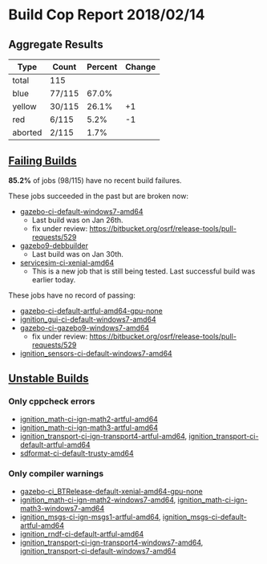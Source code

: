 # Build Cop Report 2018/02/14 #

## Aggregate Results

| Type | Count | Percent | Change |
|--|--|--|--|
| total | 115 | |  |
| blue | 77/115 | 67.0% |  |
| yellow | 30/115 | 26.1% | +1 |
| red | 6/115 | 5.2% | -1 |
| aborted | 2/115 | 1.7% |  |

## [Failing Builds](https://build.osrfoundation.org/view/main/view/BuildCopFail/) ##

**85.2%** of jobs (98/115) have no recent build failures.


These jobs succeeded in the past but are broken now:

* [gazebo-ci-default-windows7-amd64](https://build.osrfoundation.org/view/main/view/BuildCopFail/job/gazebo-ci-default-windows7-amd64/)
    * Last build was on Jan 26th.
    * fix under review: https://bitbucket.org/osrf/release-tools/pull-requests/529
* [gazebo9-debbuilder](https://build.osrfoundation.org/view/main/view/BuildCopFail/job/gazebo9-debbuilder/)
    * Last build was on Jan 30th.
* [servicesim-ci-xenial-amd64](https://build.osrfoundation.org/view/main/view/BuildCopFail/job/servicesim-ci-xenial-amd64/)
    * This is a new job that is still being tested. Last successful build was earlier today.

These jobs have no record of passing:

* [gazebo-ci-default-artful-amd64-gpu-none](https://build.osrfoundation.org/view/main/view/BuildCopFail/job/gazebo-ci-default-artful-amd64-gpu-none/)
* [ignition_gui-ci-default-windows7-amd64](https://build.osrfoundation.org/view/main/view/BuildCopFail/job/ignition_gui-ci-default-windows7-amd64/)
* [gazebo-ci-gazebo9-windows7-amd64](https://build.osrfoundation.org/view/main/view/BuildCopFail/job/gazebo-ci-gazebo9-windows7-amd64/)
    * fix under review: https://bitbucket.org/osrf/release-tools/pull-requests/529
* [ignition_sensors-ci-default-windows7-amd64](https://build.osrfoundation.org/view/main/view/BuildCopFail/job/ignition_sensors-ci-default-windows7-amd64/)

## [Unstable Builds](https://build.osrfoundation.org/view/main/view/BuildCopFail/) ##

### Only cppcheck errors ###

* [ignition_math-ci-ign-math2-artful-amd64](https://build.osrfoundation.org/view/main/view/BuildCopFail/job/ignition_math-ci-ign-math2-artful-amd64/2/cppcheckResult/)
* [ignition_math-ci-ign-math3-artful-amd64](https://build.osrfoundation.org/view/main/view/BuildCopFail/job/ignition_math-ci-ign-math3-artful-amd64/2/cppcheckResult/)
* [ignition_transport-ci-ign-transport4-artful-amd64](https://build.osrfoundation.org/view/main/view/BuildCopFail/job/ignition_transport-ci-ign-transport4-artful-amd64/5/cppcheckResult/), [ignition_transport-ci-default-artful-amd64](https://build.osrfoundation.org/view/main/view/BuildCopFail/job/ignition_transport-ci-default-artful-amd64/5/cppcheckResult/)
* [sdformat-ci-default-trusty-amd64](https://build.osrfoundation.org/view/main/view/BuildCopFail/job/sdformat-ci-default-trusty-amd64/109/cppcheckResult/)

### Only compiler warnings ###

* [gazebo-ci_BTRelease-default-xenial-amd64-gpu-none](https://build.osrfoundation.org/view/main/view/BuildCopFail/job/gazebo-ci_BTRelease-default-xenial-amd64-gpu-none/86/warningsResult/)
* [ignition_math-ci-ign-math2-windows7-amd64](https://build.osrfoundation.org/view/main/view/BuildCopFail/job/ignition_math-ci-ign-math2-windows7-amd64/5/warningsResult/), [ignition_math-ci-ign-math3-windows7-amd64](https://build.osrfoundation.org/view/main/view/BuildCopFail/job/ignition_math-ci-ign-math3-windows7-amd64/6/warningsResult/)
* [ignition_msgs-ci-ign-msgs1-artful-amd64](https://build.osrfoundation.org/view/main/view/BuildCopFail/job/ignition_msgs-ci-ign-msgs1-artful-amd64/2/warnings22Result/), [ignition_msgs-ci-default-artful-amd64](https://build.osrfoundation.org/view/main/view/BuildCopFail/job/ignition_msgs-ci-default-artful-amd64/2/warningsResult/)
* [ignition_rndf-ci-default-artful-amd64](https://build.osrfoundation.org/view/main/view/BuildCopFail/job/ignition_rndf-ci-default-artful-amd64/2/warnings22Result/)
* [ignition_transport-ci-ign-transport4-windows7-amd64](https://build.osrfoundation.org/view/main/view/BuildCopFail/job/ignition_transport-ci-ign-transport4-windows7-amd64/5/warningsResult/), [ignition_transport-ci-default-windows7-amd64](https://build.osrfoundation.org/view/main/view/BuildCopFail/job/ignition_transport-ci-default-windows7-amd64/138/warningsResult/)